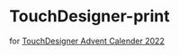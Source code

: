 # TouchDesigner-print
for [TouchDesigner Advent Calender 2022](https://qiita.com/advent-calendar/2022/touchdesigner)
